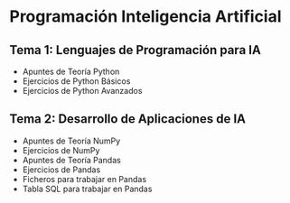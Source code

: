 # Programación Inteligencia Artificial

## Tema 1: Lenguajes de Programación para IA

* Apuntes de Teoría Python
* Ejercicios de Python Básicos
* Ejercicios de Python Avanzados

## Tema 2: Desarrollo de Aplicaciones de IA

* Apuntes de Teoría NumPy
* Ejercicios de NumPy
* Apuntes de Teoría Pandas
* Ejercicios de Pandas
* Ficheros para trabajar en Pandas
* Tabla SQL para trabajar en Pandas
